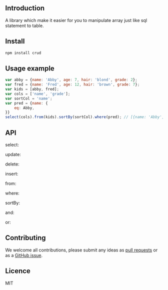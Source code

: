 ## Introduction
A library which make it easier for you to manipulate array just like sql statement to table.


## Install

```bash
npm install crud
```

## Usage example
```js
var abby = {name: 'Abby', age: 7, hair: 'blond', grade: 2};
var fred = {name: 'Fred', age: 12, hair: 'brown', grade: 7};
var kids = [abby, fred];
var cols = ['name', 'grade'];
var sortCol = 'name';
var pred = {name: {
	eq: Abby,
}}
select(cols).from(kids).sortBy(sortCol).where(pred); // [{name: 'Abby', age: 7}]
```
## API
select:

update:

delete:

insert:

from:

where:

sortBy:

and:

or:

## Contributing

We welcome all contributions, please submit any ideas as [pull requests](https://github.com/azl397985856/CRUD/pulls) or as a [GitHub issue](https://github.com/azl397985856/CRUD/issues).
## Licence
MIT
